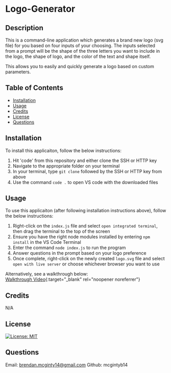 # Logo-Generator

## Description
This is a command-line application which generates a brand new logo (svg file) for you based on four inputs of your choosing. The inputs selected from a prompt will be the shape of the three letters you want to include in the logo, the shape of logo, and the color of the text and shape itself.

This allows you to easily and quickly generate a logo based on custom parameters.

## Table of Contents
- [Installation](#installation)
- [Usage](#usage)
- [Credits](#credits)
- [License](#license)
- [Questions](#questions)

## Installation 
To install this applicaiton, follow the below instructions:

1. Hit 'code' from this repository and either clone the SSH or HTTP key
2. Navigate to the appropriate folder on your terminal
3. In your terminal, type `git clone` followed by the SSH or HTTP key from above
4. Use the command `code .` to open VS code with the downloaded files

## Usage
To use this applicaiton (after following installation instructions above), follow the below instructions:

1. Right-click on the `index.js` file and select `open integrated terminal`, then drag the terminal to the top of the screen
2. Ensure you have the right node modules installed by entering `npm install` in the VS Code Terminal
3. Enter the command `node index.js` to run the program
4. Answer questions in the prompt based on your logo preference
5. Once complete, right-click on the newly created `logo.svg` file and select `open with live server` or choose whichever browser you want to use

Alternatively, see a walkthrough below: <br>
[Walkthrough Video](https://drive.google.com/file/d/1BP_mFrpLcphNMVFexxbRCXyAeM4-KoXs/view){:target="_blank" rel="noopener noreferrer"}

## Credits
N/A

## License
[![License: MIT](https://img.shields.io/badge/License-MIT-yellow.svg)](https://opensource.org/licenses/MIT)

## Questions

Email: brendan.mcginty14@gmail.com
Github: mcgintyb14
